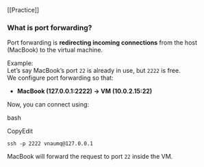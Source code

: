 [[Practice]]

### **What is port forwarding?**

Port forwarding is **redirecting incoming connections** from the host (MacBook) to the virtual machine.

Example:  
Let’s say MacBook’s port `22` is already in use, but `2222` is free.  
We configure port forwarding so that:

- **MacBook (127.0.0.1:2222) → VM (10.0.2.15:22)**

Now, you can connect using:

bash

CopyEdit

`ssh -p 2222 vnaumq@127.0.0.1`

MacBook will forward the request to port `22` inside the VM.